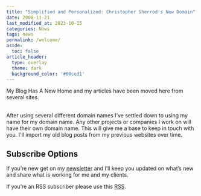 ```yaml
---
title: "Simplified and Personalized: Christopher Sherrod's New Domain"
date: 2008-11-21
last_modified_at: 2023-10-15
categories: News
tags: news
permalink: /welcome/
aside:
  toc: false
article_header:
  type: overlay
  theme: dark
  background_color: '#00ced1'
---
```

My Blog Has A New Home and my articles have been moved here from several sites.
<!--more-->
<br>
After using several different domain names I’ve settled down to using my name for my domain name. Any other projects or companies I work on will have their own domain name. This will give me a base to keep in touch with you. I'll import my old blog posts from my previous websites over time.

## Subscribe Options
If you’re new get on my [newsletter](https://christophersherrod.com/newsletter/) and I’ll keep you updated on what’s new and share what is working for me and my clients.

If you’re an RSS subscriber please use this [RSS](https://christophersherrod.com/feed.xml).